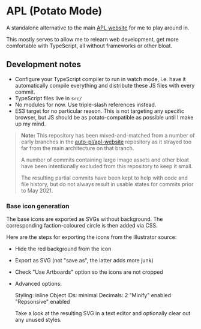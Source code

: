 # APL (Potato Mode)

A standalone alternative to the main [APL website](https://github.com/auto-pl/apl-website) for me to play around in.

This mostly serves to allow me to relearn web development, get more comfortable with TypeScript, all without frameworks or other bloat.

## Development notes

- Configure your TypeScript compiler to run in watch mode, i.e. have it automatically compile everything and distribute these JS files with every commit.
- TypeScript files live in `src/`
- No modules for now. Use triple-slash references instead.
- ES3 target for no particular reason. This is not targeting any specific browser, but JS should be as potato-compatible as possible until I make up my mind.

> **Note:** This repository has been mixed-and-matched from a number of early branches in the [auto-pl/apl-website](https://github.com/auto-pl/apl-website) repository as it strayed too far from the main architecture on that branch.
>
> A number of commits containing large image assets and other bloat have been intentionally excluded from this repository to keep it small.
>
> The resulting partial commits have been kept to help with code and file history, but do not always result in usable states for commits prior to May 2021.

### Base icon generation

The base icons are exported as SVGs without background. The corresponding faction-coloured circle is then added via CSS.

Here are the steps for exporting the icons from the Illustrator source:

- Hide the red background from the icon
- Export as SVG (not "save as", the latter adds more junk)
- Check "Use Artboards" option so the icons are not cropped
- Advanced options:

  Styling: inline
  Object IDs: minimal
  Decimals: 2
  "Minify" enabled
  "Repsonsive" enabled

  Take a look at the resulting SVG in a text editor and optionally clear out any unused styles.
